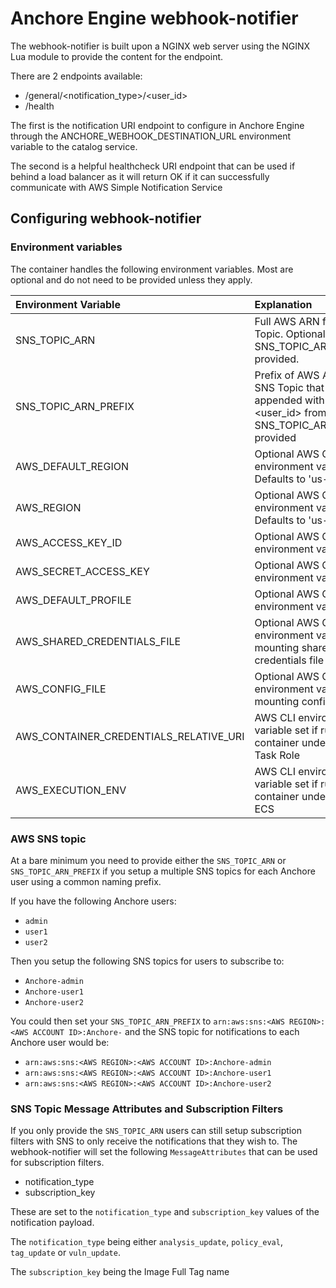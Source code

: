 # Anchore Engine webhook-notifier

The webhook-notifier is built upon a NGINX web server using the NGINX Lua module
to provide the content for the endpoint.

There are 2 endpoints available:

* /general/<notification_type>/<user_id>
* /health

The first is the notification URI endpoint to configure in Anchore Engine through
the ANCHORE_WEBHOOK_DESTINATION_URL environment variable to the catalog service.

The second is a helpful healthcheck URI endpoint that can be used if behind a
load balancer as it will return OK if it can successfully communicate with AWS
Simple Notification Service

## Configuring webhook-notifier

### Environment variables

The container handles the following environment variables. Most are optional and
do not need to be provided unless they apply.

| Environment Variable | Explanation |
|:---|:---|
|SNS_TOPIC_ARN|Full AWS ARN for SNS Topic. Optional if SNS_TOPIC_ARN_PREFIX provided.|
|SNS_TOPIC_ARN_PREFIX|Prefix of AWS ARN for SNS Topic that is appended with value of <user_id> from URI if SNS_TOPIC_ARN is not provided|
|AWS_DEFAULT_REGION|Optional AWS CLI environment variable. Defaults to 'us-east-1'|
|AWS_REGION|Optional AWS CLI environment variable. Defaults to 'us-east-1'|
|AWS_ACCESS_KEY_ID|Optional AWS CLI environment variable|
|AWS_SECRET_ACCESS_KEY|Optional AWS CLI environment variable|
|AWS_DEFAULT_PROFILE|Optional AWS CLI environment variable|
|AWS_SHARED_CREDENTIALS_FILE|Optional AWS CLI environment variable if mounting shared credentials file|
|AWS_CONFIG_FILE|Optional AWS CLI environment variable if mounting config file|
|AWS_CONTAINER_CREDENTIALS_RELATIVE_URI|AWS CLI environment variable set if running container under ECS IAM Task Role|
|AWS_EXECUTION_ENV|AWS CLI environment variable set if running container under AWS ECS|

### AWS SNS topic

At a bare minimum you need to provide either the `SNS_TOPIC_ARN` or
`SNS_TOPIC_ARN_PREFIX` if you setup a multiple SNS topics for each Anchore user
using a common naming prefix.

If you have the following Anchore users:

* `admin`
* `user1`
* `user2`

Then you setup the following SNS topics for users to subscribe to:

* `Anchore-admin`
* `Anchore-user1`
* `Anchore-user2`

You could then set your `SNS_TOPIC_ARN_PREFIX` to
`arn:aws:sns:<AWS REGION>:<AWS ACCOUNT ID>:Anchore-` and the SNS topic for
notifications to each Anchore user would be:

* `arn:aws:sns:<AWS REGION>:<AWS ACCOUNT ID>:Anchore-admin`
* `arn:aws:sns:<AWS REGION>:<AWS ACCOUNT ID>:Anchore-user1`
* `arn:aws:sns:<AWS REGION>:<AWS ACCOUNT ID>:Anchore-user2`


### SNS Topic Message Attributes and Subscription Filters

If you only provide the `SNS_TOPIC_ARN` users can still setup subscription filters
with SNS to only receive the notifications that they wish to. The webhook-notifier
will set the following `MessageAttributes` that can be used for subscription filters.

* notification_type
* subscription_key

These are set to the `notification_type` and `subscription_key` values of the
notification payload.

The `notification_type` being either `analysis_update`, `policy_eval`, `tag_update` or `vuln_update`.


The `subscription_key` being the Image Full Tag name
